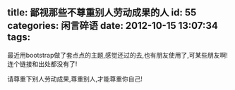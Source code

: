 title: 鄙视那些不尊重别人劳动成果的人
id: 55
categories: 闲言碎语
date: 2012-10-15 13:07:34
tags:
---

最近用bootstrap做了套点点的主题,感觉还过的去,也有朋友使用了,可某些朋友啊!连个链接和出处都没有了!
</br>

请尊重下别人劳动成果,尊重别人,才能尊重你自己!
